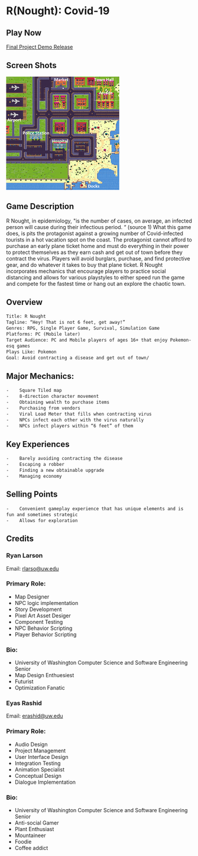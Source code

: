 # R(Nought): Covid-19

## Play Now

[Final Project Demo Release](https://connect.unity.com/mg/other/r-nought-covid-19-5)

## Screen Shots
![Image](MiniMap2_V1.png)

## Game Description

R Nought, in epidemiology, "is the number of cases, on average, an infected person will cause during their infectious period. “ (source 1) What this game does, is pits the protagonist against a growing number of Covid-infected tourists in a hot vacation spot on the coast. The protagonist cannot afford to purchase an early plane ticket home and must do everything in their power to protect themselves as they earn cash and get out of town before they contract the virus. Players will avoid burglars, purchase, and find protective gear, and do whatever it takes to buy that plane ticket. R Nought incorporates mechanics that encourage players to practice social distancing and allows for various playstyles to either speed run the game and compete for the fastest time or hang out an explore the chaotic town.


## Overview
```
Title: R Nought
Tagline: “Hey! That is not 6 feet, get away!”
Genres: RPG, Single Player Game, Survival, Simulation Game
Platforms: PC (Mobile later)
Target Audience: PC and Mobile players of ages 16+ that enjoy Pokemon-esq games 
Plays Like: Pokemon 
Goal: Avoid contracting a disease and get out of town/
```
## Major Mechanics:
```
-    Square Tiled map
-    8-direction character movement
-    Obtaining wealth to purchase items
-    Purchasing from vendors
-    Viral Load Meter that fills when contracting virus
-    NPCs infect each other with the virus naturally
-    NPCs infect players within “6 feet” of them
```

## Key Experiences
```
-    Barely avoiding contracting the disease
-    Escaping a robber
-    Finding a new obtainable upgrade
-    Managing economy
```

## Selling Points
```
-    Convenient gameplay experience that has unique elements and is fun and sometimes strategic
-    Allows for exploration
```

## Credits
### Ryan Larson
Email: rlarso@uw.edu

### Primary Role:
  - Map Designer 
  - NPC logic implementation
  - Story Development
  - Pixel Art Asset Desiger
  - Component Testing
  - NPC Behavior Scripting
  - Player Behavior Scripting


### Bio: 
  - University of Washington Computer Science and Software Engineering Senior
  - Map Design Enthuesiest
  - Futurist
  - Optimization Fanatic


### Eyas Rashid
Email: erashid@uw.edu

### Primary Role:
  - Audio Design
  - Project Management
  - User Interface Design
  - Integration Testing
  - Animation Specialist
  - Conceptual Design
  - Dialogue Implementation


### Bio: 
  - University of Washington Computer Science and Software Engineering Senior
  - Anti-social Gamer
  - Plant Enthusiast
  - Mountaineer
  - Foodie
  - Coffee addict



